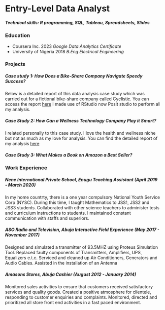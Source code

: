 # Entry-Level Data Analyst
##### Technical skills: R programming, SQL, Tableau, Spreadsheets, Slides

### Education
* Coursera Inc. 2023 *Google Data Analytics Certificate*
* University of Nigeria 2018 *B.Eng Electrical Engineering*

### Projects
##### Case study 1: How Does a Bike-Share Company Navigate Speedy Success?
Below is a detailed report of this data analysis case study which was carried out for a fictional bike-share company called Cyclistic. You can access the report [here](file:///C:/Users/hp/Documents/CYCLISTIC-REPORTT.html) I made use of RStudio now Posit studio to perform all my analysis.

##### Case Study 2: How Can a Wellness Technology Company Play it Smart?
I related personally to this case study. I love the health and wellness niche but not as much as my love for analysis. You can find the detailed report of my analysis [here]()
##### Case Study 3: What Makes a Book on Amazon a Best Seller?

### Work Experience 
##### Nene International Private School, Enugu *Teaching Assistant (April 2019 - March 2020)*
In my home countrty, there is a one year compulsory National Youth Service Corp (NYSC). During this time, I taught Mathematics to JSS1, JSS2 and JSS3 students. Collaborated with other science teachers to administer tests and curriculum instructions to students. I maintained constant communication with staffs and superiors. 

##### ASO Radio and Television, Abuja  *Interactive Field Experience (May 2017 - November 2017)*
Designed and simulated a transmitter of 93.5MHZ using Proteus Simulation Tool. Replaced faulty components of Transmitters, Amplifiers, UPS, Equalizers e.t.c. Serviced and cleaned up Air Conditioners, Generators and Audio Cables. Assisted in the installation of an Antenna

##### Amasons Stores, Abuja *Cashier (August 2012 - January 2014)*
Monitored sales activities to ensure that customers received satisfactory services and quality goods. Created a positive atmosphere for clientele, responding to customer enquiries and complaints. Monitored, directed and prioritized all store front end activities in a fast paced environment.
